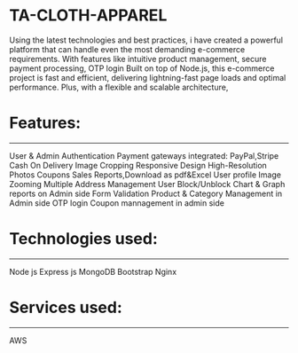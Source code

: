 # TA-CLOTH-APPAREL

Using the latest technologies and best practices, i have created a powerful platform that can handle even the most demanding e-commerce requirements. With features like intuitive product management, secure payment processing, OTP login
Built on top of Node.js, this e-commerce project is fast and efficient, delivering lightning-fast page loads and optimal performance. Plus, with a flexible and scalable architecture,

# Features:
---------------
User & Admin Authentication
Payment gateways integrated: PayPal,Stripe
Cash On Delivery
Image Cropping
Responsive Design
High-Resolution Photos
Coupons
Sales Reports,Download as pdf&Excel
User profile
Image Zooming
Multiple Address Management
User Block/Unblock
Chart & Graph reports on Admin side
Form Validation
Product & Category Management in Admin side
OTP login
Coupon mannagement in admin side


# Technologies used:
-----------------------
Node js
Express js
MongoDB
Bootstrap
Nginx

# Services used:
-----------------
AWS
